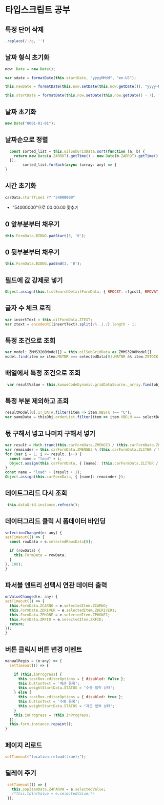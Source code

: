 # 타입스크립트 공부

## 특정 단어 삭제
```javascript
.replace(/:/g, '')
```
## 날짜 형식 초기화
```javascript
now: Date = new Date();

var sdate = formatDate(this.startDate, "yyyyMMdd", "en-US");

this.newDate = formatDate(this.now.setDate(this.now.getDate()), "yyyy-MM-dd", "en-US");

this.startDate = formatDate(this.now.setDate(this.now.getDate() - 7), "yyyy-MM-dd", "en-US");
```
## 날짜 초기화
```javascript
new Date("0001-01-01");
```
## 날짜순으로 정렬
```javascript
  const sorted_list = this.oilSubGridData.sort(function (a, b) {
    return new Date(a.ZARRDT).getTime() - new Date(b.ZARRDT).getTime();
  });
        sorted_list.forEach(async (array: any) => {
}
  ```
## 시간 초기화
```javascript
carData.startTime1 ?? "54000000"
```
- "54000000"으로 00:00:00 맞추기
## 0 앞부분부터 채우기
```javascript
this.FormData.BIDNO.padStart(3, '0');
```
## 0 뒷부분부터 채우기
```javascript
this.FormData.BIDNO.padEnd(3, '0');
```
## 필드에 값 강제로 넣기
```javascript
Object.assign(this.listSearchDetailFormData, { RFQCST: rfgcst1, RFQVAT: rfgvat1, RFQAMT: rfgamt1 });
```
## 글자 수 체크 로직
```javascript
var insertText = this.oilFormData.ZTEXT;  
var ztext = encodeURI(insertText).split(/%..|./).length - 1;
```
## 특정 조건으로 조회
```javascript
var model: ZMMS3200Model[] = this.oilSubGridData as ZMMS3200Model[]
model.find(item => item.MATNR === selectedData[0].MATNR && item.ZSTOCK >= selectedData[0].ZMENGE4)
```
## 배열에서 특정 조건으로 조회
```javascript
 var resultValue = this.kunweCodeDynamic.gridDataSource._array.find(obj => obj.KUNNR == e.selectedValue);
 ```
## 특정 부분 제외하고 조회
```javascript
resultModel[0].IT_DATA.filter(item => item.WBSTK !== "C");
var sameData = thisObj.orderList.filter(item => item.VBELN === selectData[0].VBELN && item.POSNR === selectData[0].POSNR);
```
## 몫 구해서 넣고 나머지 구해서 넣기
```javascript
var result = Math.trunc(this.carFormData.ZMENGE3 / (this.carFormData.ZLITER / this.carFormData.ZCARTANK));
var remainder = this.carFormData.ZMENGE3 % (this.carFormData.ZLITER / this.carFormData.ZCARTANK)
for (var i = 1; i <= result; i++) {
  const name = "load" + i;
  Object.assign(this.carFormData, { [name]: (this.carFormData.ZLITER / this.carFormData.ZCARTANK) });
}
const name = "load" + (result + 1);
Object.assign(this.carFormData, { [name]: remainder });
 ```
## 데이트그리드 다시 조회
```javascript
 this.dataGrid.instance.refresh();
```

## 데이터그리드 클릭 시 폼데이터 바인딩
```javascript
selectionChanged(e: any) {
setTimeout(() => {
  const rowData = e.selectedRowsData[0];

  if (rowData) {
    this.FormData = rowData;
  }
}, 100);
}
```
## 파서블 엔트리 선택시 연관 데이터 출력
```javascript
onValueChanged(e: any) {
setTimeout(() => {
  this.FormData.ZCARNO = e.selectedItem.ZCARNO;
  this.FormData.ZDRIVER = e.selectedItem.ZDERIVER1;
  this.FormData.ZPHONE = e.selectedItem.ZPHONE1;
  this.FormData.ZRFID = e.selectedItem.ZRFID;
  return;
});
}
  ```

## 버튼 클릭시 버튼 변경 이벤트
```javascript
manualRegis = (e:any) => {
  setTimeout(() => {

    if (this.inProgress) {
      this.testBox.editorOptions = { disabled: false };
      this.buttonText = '계근 등록';
      this.weightStartData.STATUS = "수동 입력 상태";
    } else {
      this.testBox.editorOptions = { disabled: true };
      this.buttonText = '수동 등록';
      this.weightStartData.STATUS = "계근 입력 상태";
    }
    this.inProgress = !this.inProgress;
  });
  this.form.instance.repaint();
}
```
## 페이지 리로드
```javascript
setTimeout("location.reload(true);");
```
## 딜레이 주기
```javascript
 setTimeout(() => {
   this.popItemData.Z4PARVW = e.selectedValue;
   /*this.tdlnrValue = e.selectedValue;*/
 });
 ```
